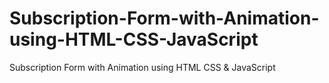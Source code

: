 # Subscription-Form-with-Animation-using-HTML-CSS-JavaScript
Subscription Form with Animation using HTML CSS &amp; JavaScript
